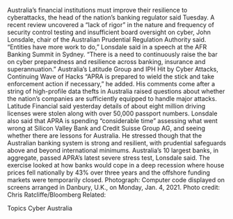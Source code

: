 Australia’s financial institutions must improve their resilience to cyberattacks, the head of the nation’s banking regulator said Tuesday.
A recent review uncovered a “lack of rigor” in the nature and frequency of security control testing and insufficient board oversight on cyber, John Lonsdale, chair of the Australian Prudential Regulation Authority said.
“Entities have more work to do,” Lonsdale said in a speech at the AFR Banking Summit in Sydney. “There is a need to continuously raise the bar on cyber preparedness and resilience across banking, insurance and superannuation.”
Australia’s Latitude Group and IPH Hit by Cyber Attacks, Continuing Wave of Hacks
“APRA is prepared to wield the stick and take enforcement action if necessary,” he added.
His comments come after a string of high-profile data thefts in Australia raised questions about whether the nation’s companies are sufficiently equipped to handle major attacks. Latitude Financial said yesterday details of about eight million driving licenses were stolen along with over 50,000 passport numbers.
Lonsdale also said that APRA is spending “considerable time” assessing what went wrong at Silicon Valley Bank and Credit Suisse Group AG, and seeing whether there are lessons for Australia. He stressed though that the Australian banking system is strong and resilient, with prudential safeguards above and beyond international minimums.
Australia’s 10 largest banks, in aggregate, passed APRA’s latest severe stress test, Lonsdale said. The exercise looked at how banks would cope in a deep recession where house prices fell nationally by 43% over three years and the offshore funding markets were temporarily closed.
Photograph: Computer code displayed on screens arranged in Danbury, U.K., on Monday, Jan. 4, 2021. Photo credit: Chris Ratcliffe/Bloomberg
Related:

Topics
Cyber
Australia
